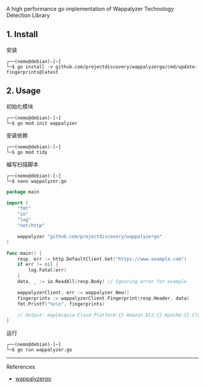 A high performance go implementation of Wappalyzer Technology Detection Library

## 1. Install

安装

```
┌──(nemo@debian)-[~]
└─$ go install -v github.com/projectdiscovery/wappalyzergo/cmd/update-fingerprints@latest
```

## 2. Usage

初始化模块

```
┌──(nemo@debian)-[~]
└─$ go mod init wappalyzer
```

安装依赖

```
┌──(nemo@debian)-[~]
└─$ go mod tidy
```

编写扫描脚本

```
┌──(nemo@debian)-[~]
└─$ nano wappalyzer.go
```

```go
package main

import (
	"fmt"
	"io"
	"log"
	"net/http"

	wappalyzer "github.com/projectdiscovery/wappalyzergo"
)

func main() {
	resp, err := http.DefaultClient.Get("https://www.example.com")
	if err != nil {
		log.Fatal(err)
	}
	data, _ := io.ReadAll(resp.Body) // Ignoring error for example

	wappalyzerClient, err := wappalyzer.New()
	fingerprints := wappalyzerClient.Fingerprint(resp.Header, data)
	fmt.Printf("%v\n", fingerprints)

	// Output: map[Acquia Cloud Platform:{} Amazon EC2:{} Apache:{} Cloudflare:{} Drupal:{} PHP:{} Percona:{} React:{} Varnish:{}]
}
```

运行

```
┌──(nemo@debian)-[~]
└─$ go run wappalyzer.go
```

---

References

- [wappalyzergo](https://github.com/projectdiscovery/wappalyzergo)